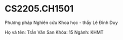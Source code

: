 # CS2205.CH1501
Phương pháp Nghiên cứu Khoa học - thầy Lê Đình Duy

Họ và tên: Trần Văn San
Khóa: 15
Ngành: KHMT
